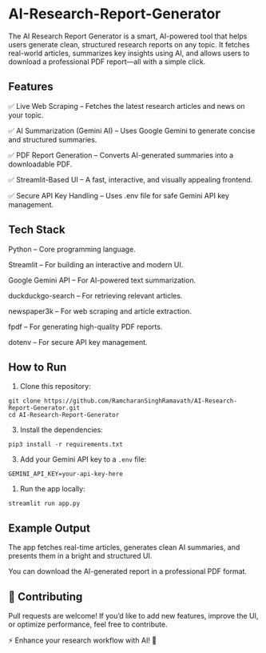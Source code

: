 # AI-Research-Report-Generator
The AI Research Report Generator is a smart, AI-powered tool that helps users generate clean, structured research reports on any topic. It fetches real-world articles, summarizes key insights using AI, and allows users to download a professional PDF report—all with a simple click.
## Features

✅ Live Web Scraping – Fetches the latest research articles and news on your topic.

✅ AI Summarization (Gemini AI) – Uses Google Gemini to generate concise and structured summaries.

✅ PDF Report Generation – Converts AI-generated summaries into a downloadable PDF.

✅ Streamlit-Based UI – A fast, interactive, and visually appealing frontend.

✅ Secure API Key Handling – Uses .env file for safe Gemini API key management. 

## Tech Stack

Python – Core programming language.

Streamlit – For building an interactive and modern UI.

Google Gemini API – For AI-powered text summarization.

duckduckgo-search – For retrieving relevant articles.

newspaper3k – For web scraping and article extraction.

fpdf – For generating high-quality PDF reports.

dotenv – For secure API key management.



## How to Run

1. Clone this repository:
```
git clone https://github.com/RamcharanSinghRamavath/AI-Research-Report-Generator.git
cd AI-Research-Report-Generator
```


3. Install the dependencies:

```
pip3 install -r requirements.txt
```

3. Add your Gemini API key to a `.env` file:

```
GEMINI_API_KEY=your-api-key-here
```

1. Run the app locally:

```
streamlit run app.py
```

## Example Output

The app fetches real-time articles, generates clean AI summaries, and presents them in a bright and structured UI.

You can download the AI-generated report in a professional PDF format.



## 🤝 Contributing
Pull requests are welcome! If you’d like to add new features, improve the UI, or optimize performance, feel free to contribute.

⚡ Enhance your research workflow with AI! 🚀
